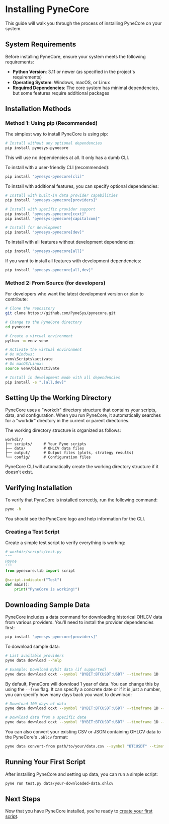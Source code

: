 <!--
---
weight: 201
title: "Installing PyneCore"
description: "Step-by-step guide to installing PyneCore on different platforms"
icon: "download"
date: "2025-03-31"
lastmod: "2025-03-31"
draft: false
toc: true
categories: ["Getting Started"]
tags: ["installation", "setup", "pip", "requirements", "workdir", "verification"]
---
-->

# Installing PyneCore

This guide will walk you through the process of installing PyneCore on your system.

## System Requirements

Before installing PyneCore, ensure your system meets the following requirements:

- **Python Version**: 3.11 or newer (as specified in the project's requirements)
- **Operating System**: Windows, macOS, or Linux
- **Required Dependencies**: The core system has minimal dependencies, but some features require additional packages

## Installation Methods

### Method 1: Using pip (Recommended)

The simplest way to install PyneCore is using pip:

```bash
# Install without any optional dependencies
pip install pynesys-pynecore
```

This will use no dependencies at all. It only has a dumb CLI.

To install with a user-friendly CLI (recommended):

```bash
pip install "pynesys-pynecore[cli]"
```

To install with additional features, you can specify optional dependencies:

```bash
# Install with built-in data provider capabilities
pip install "pynesys-pynecore[providers]"

# Install with specific provider support
pip install "pynesys-pynecore[ccxt]"
pip install "pynesys-pynecore[capitalcom]"

# Install for development
pip install "pynesys-pynecore[dev]"
```

To install with all features without development dependencies:

```bash
pip install "pynesys-pynecore[all]"
```

If you want to install all features with development dependencies:

```bash
pip install "pynesys-pynecore[all,dev]"
```

### Method 2: From Source (for developers)

For developers who want the latest development version or plan to contribute:

```bash
# Clone the repository
git clone https://github.com/PyneSys/pynecore.git

# Change to the PyneCore directory
cd pynecore

# Create a virtual environment
python -m venv venv

# Activate the virtual environment
# On Windows:
venv\Scripts\activate
# On macOS/Linux:
source venv/bin/activate

# Install in development mode with all dependencies
pip install -e ".[all,dev]"
```

## Setting Up the Working Directory

PyneCore uses a "workdir" directory structure that contains your scripts, data, and configuration. When you run PyneCore, it automatically searches for a "workdir" directory in the current or parent directories.

The working directory structure is organized as follows:

```
workdir/
├── scripts/     # Your Pyne scripts
├── data/        # OHLCV data files
├── output/      # Output files (plots, strategy results)
└── config/      # Configuration files
```

PyneCore CLI will automatically create the working directory structure if it doesn't exist.

## Verifying Installation

To verify that PyneCore is installed correctly, run the following command:

```bash
pyne -h
```

You should see the PyneCore logo and help information for the CLI.

### Creating a Test Script

Create a simple test script to verify everything is working:

```python
# workdir/scripts/test.py
"""
@pyne
"""
from pynecore.lib import script

@script.indicator("Test")
def main():
    print("PyneCore is working!")
```

## Downloading Sample Data

PyneCore includes a data command for downloading historical OHLCV data from various providers. You'll need to install the provider dependencies first:

```bash
pip install "pynesys-pynecore[providers]"
```

To download sample data:

```bash
# List available providers
pyne data download --help

# Example: Download Bybit data (if supported)
pyne data download ccxt --symbol "BYBIT:BTCUSDT:USDT" --timeframe 1D
```
By default, PyneCore will download 1 year of data. You can change this by using the `--from` flag. It can specify a concrete date or if it is just a number, you can specify how many days back you want to download:

```bash
# Download 100 days of data
pyne data download ccxt --symbol "BYBIT:BTCUSDT:USDT" --timeframe 1D --from 100

# Download data from a specific date
pyne data download ccxt --symbol "BYBIT:BTCUSDT:USDT" --timeframe 1D --from 2024-01-01
```

You can also convert your existing CSV or JSON containing OHLCV data to the PyneCore's `.ohlcv` format:

```bash
pyne data convert-from path/to/your/data.csv --symbol "BTCUSDT" --timeframe 1D
```

## Running Your First Script

After installing PyneCore and setting up data, you can run a simple script:

```bash
pyne run test.py data/your-downloaded-data.ohlcv
```

## Next Steps

Now that you have PyneCore installed, you're ready to [create your first script](./first-script.md).
